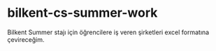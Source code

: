 # bilkent-cs-summer-work
Bilkent Summer stajı için öğrencilere iş veren şirketleri excel formatına çevireceğim.
